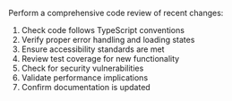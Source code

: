 Perform a comprehensive code review of recent changes:

1. Check code follows TypeScript conventions
2. Verify proper error handling and loading states
3. Ensure accessibility standards are met
4. Review test coverage for new functionality
5. Check for security vulnerabilities
6. Validate performance implications
7. Confirm documentation is updated
